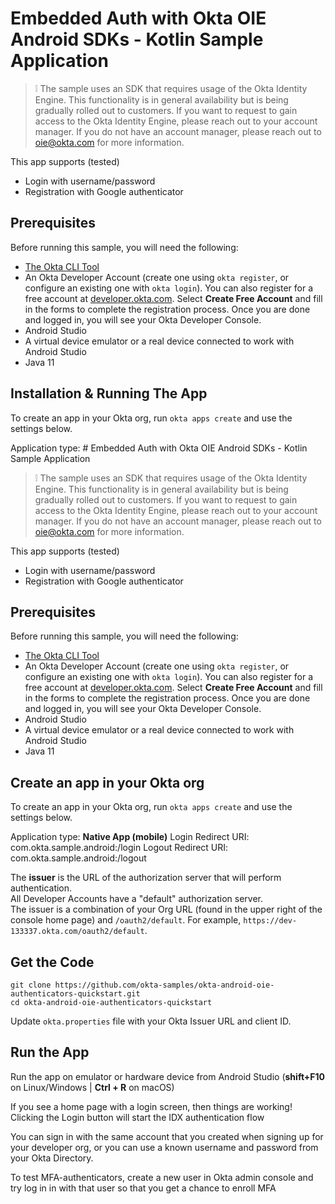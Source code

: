 # Embedded Auth with Okta OIE Android SDKs - Kotlin Sample Application

> :grey_exclamation: The sample uses an SDK that requires usage of the Okta Identity Engine. This functionality is in general availability but is being gradually rolled out to customers. If you want
to request to gain access to the Okta Identity Engine, please reach out to your account manager. If you do not have an account manager, please reach out to oie@okta.com for more information.

This app supports (tested)

* Login with username/password
* Registration with Google authenticator

## Prerequisites

Before running this sample, you will need the following:

- [The Okta CLI Tool](https://github.com/okta/okta-cli#installation)
- An Okta Developer Account (create one using `okta register`, or configure an existing one with `okta login`). You can also register for a free account at [developer.okta.com](https://developer.okta.com/). Select **Create Free Account** and fill in the forms to complete the registration process. Once you are done and logged in, you will see your Okta Developer Console.
- Android Studio
- A virtual device emulator or a real device connected to work with Android Studio
- Java 11

## Installation & Running The App

To create an app in your Okta org, run `okta apps create` and use the settings below.

Application type: # Embedded Auth with Okta OIE Android SDKs - Kotlin Sample Application

> :grey_exclamation: The sample uses an SDK that requires usage of the Okta Identity Engine. This functionality is in general availability but is being gradually rolled out to customers. If you want
to request to gain access to the Okta Identity Engine, please reach out to your account manager. If you do not have an account manager, please reach out to oie@okta.com for more information.

This app supports (tested)

* Login with username/password
* Registration with Google authenticator

## Prerequisites

Before running this sample, you will need the following:

- [The Okta CLI Tool](https://github.com/okta/okta-cli#installation)
- An Okta Developer Account (create one using `okta register`, or configure an existing one with `okta login`). You can also register for a free account at [developer.okta.com](https://developer.okta.com/). Select **Create Free Account** and fill in the forms to complete the registration process. Once you are done and logged in, you will see your Okta Developer Console.
- Android Studio
- A virtual device emulator or a real device connected to work with Android Studio
- Java 11

## Create an app in your Okta org

To create an app in your Okta org, run `okta apps create` and use the settings below.

Application type: **Native App (mobile)**
Login Redirect URI: com.okta.sample.android:/login
Logout Redirect URI: com.okta.sample.android:/logout

The **issuer** is the URL of the authorization server that will perform authentication.  
All Developer Accounts have a "default" authorization server.  
The issuer is a combination of your Org URL (found in the upper right of the console home page) and `/oauth2/default`. For example, `https://dev-133337.okta.com/oauth2/default`.

## Get the Code

```shell
git clone https://github.com/okta-samples/okta-android-oie-authenticators-quickstart.git
cd okta-android-oie-authenticators-quickstart
```

Update `okta.properties` file with your Okta Issuer URL and client ID.

## Run the App

Run the app on emulator or hardware device from Android Studio (**shift+F10** on Linux/Windows |
**Ctrl + R** on macOS)

If you see a home page with a login screen, then things are working! Clicking the Login button will start the IDX authentication flow

You can sign in with the same account that you created when signing up for your developer org, or you can use a known username and password from your Okta Directory.

To test MFA-authenticators, create a new user in Okta admin console and try log in in with that user so that you get a chance to enroll MFA